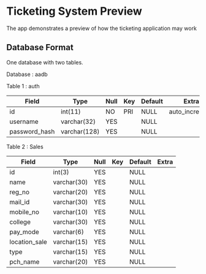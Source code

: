 # Ticketing System Preview

The app demonstrates a preview of how the ticketing application may work 

## Database Format
One database with two tables.

Database : aadb

Table 1 : auth


| Field         | Type         | Null | Key | Default | Extra          |
|---------------|--------------|------|-----|---------|----------------|
| id            | int(11)      | NO   | PRI | NULL    | auto_increment |
| username      | varchar(32)  | YES  |     | NULL    |                |
| password_hash | varchar(128) | YES  |     | NULL    |                |



Table 2 : Sales

|     Field     | Type        | Null | Key | Default | Extra |
|---------------|-------------|------|-----|---------|-------|
| id            | int(3)      | YES  |     | NULL    |       |
| name          | varchar(30) | YES  |     | NULL    |       |
| reg_no        | varchar(20) | YES  |     | NULL    |       |
| mail_id       | varchar(30) | YES  |     | NULL    |       |
| mobile_no     | varchar(10) | YES  |     | NULL    |       |
| college       | varchar(30) | YES  |     | NULL    |       |
| pay_mode      | varchar(6)  | YES  |     | NULL    |       |
| location_sale | varchar(15) | YES  |     | NULL    |       |
| type          | varchar(15) | YES  |     | NULL    |       |
| pch_name      | varchar(20) | YES  |     | NULL    |       |


